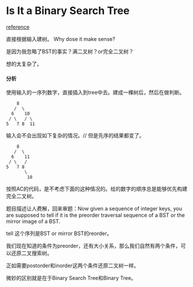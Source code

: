 # Is It a Binary Search Tree

[reference](https://blog.csdn.net/IAccepted/article/details/20539395)

直接根据输入建树。 Why dose it make sense?

是因为我忽略了BST的事实？满二叉树？or完全二叉树？

想的太复杂了。

#### 分析

使用输入的一序列数字，直接插入到tree中去。建成一棵树后，然后在做判断。

        8
       /  \
      6    10
     / \   / \
    5   7 8  11

输入会不会出现如下复杂的情况。// 但是先序的结果都变了。

        8
       /  \
      6    11
     / \   /
    5   7 8
           \
            10

按照AC的代码，是不考虑下面的这种情况的。给的数字的顺序总是能够优先构建完全二叉树。

题目描述让人费解，回来审题：Now given a sequence of integer keys, you are supposed to tell if it is the preorder traversal sequence of a BST or the mirror image of a BST.

tell 这个序列是BST or mirror BST的reorder。

我们现在知道的条件为preorder，还有大小关系，那么我们自然有两个条件，可以还原二叉搜索树。

正如需要postorder和inorder这两个条件还原二叉树一样。

微妙的区别就是在于Binary Search Tree和Binary Tree。